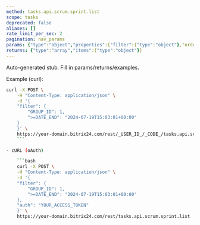```yaml
---
method: tasks.api.scrum.sprint.list
scope: tasks
deprecated: false
aliases: []
rate_limit_per_sec: 2
pagination: nav_params
params: {"type":"object","properties":{"filter":{"type":"object"},"order":{"type":"object"},"select":{"type":"array","items":{"type":"string"}},"start":{"type":["integer","string"]}}}
returns: {"type":"array","items":{"type":"object"}}
---
```


Auto-generated stub. Fill in params/returns/examples.

Example (curl):

```bash
curl -X POST \
    -H "Content-Type: application/json" \
    -d '{
    "filter": {
        "GROUP_ID": 1,
        ">=DATE_END": "2024-07-19T15:03:01+00:00"
    }
    }' \
    https://your-domain.bitrix24.com/rest/_USER_ID_/_CODE_/tasks.api.scrum.sprint.list
    ```

- cURL (oAuth)

    ```bash
    curl -X POST \
    -H "Content-Type: application/json" \
    -d '{
    "filter": {
        "GROUP_ID": 1,
        ">=DATE_END": "2024-07-19T15:03:01+00:00"
    },
    "auth": "YOUR_ACCESS_TOKEN"
    }' \
    https://your-domain.bitrix24.com/rest/tasks.api.scrum.sprint.list
```
